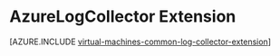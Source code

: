 <properties
   pageTitle="AzureLogCollector VM Extension | Microsoft Azure"
   description="Describes the AzureLogCollector VM extension, which collects all the log files and brings them together into one location in Azure Storage."
   services="virtual-machines-linux"
   documentationCenter="virtual-machines"
   authors="squillace"
   manager="timlt"
   editor=""/>

<tags
	ms.service="virtual-machines-linux"
	ms.date="05/26/2016"
	wacn.date=""/>

# AzureLogCollector Extension



[AZURE.INCLUDE [virtual-machines-common-log-collector-extension](../includes/virtual-machines-common-log-collector-extension.md)]
